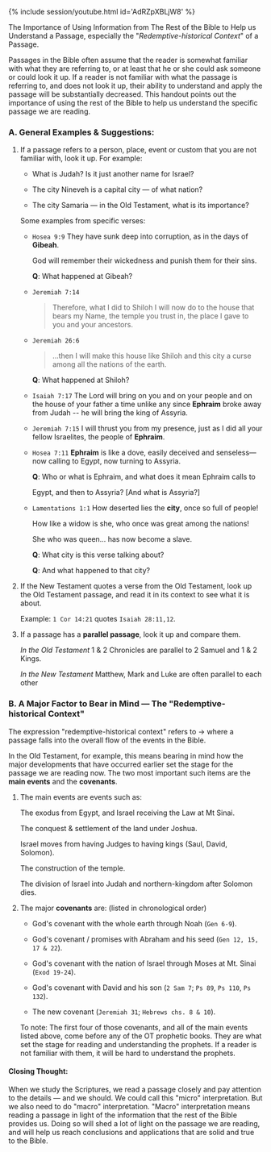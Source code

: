 
{% include session/youtube.html id='AdRZpXBLjW8' %}

The Importance of Using Information from The Rest of the Bible to Help us Understand a Passage, especially the "_Redemptive-historical Context_" of a Passage.

Passages in the Bible often assume that the reader is somewhat familiar with what they are referring to, or at least that he or she could ask someone or could look it up. If a reader is not familiar with what the passage is referring to, and does not look it up, their ability to understand and apply the passage will be substantially decreased. This handout points out the importance of using the rest of the Bible to help us understand the specific passage we are reading.

### A. General Examples & Suggestions:

1. If a passage refers to a person, place, event or custom that you are not familiar with, look it up. For example:

   - What is Judah? Is it just another name for Israel?

   - The city Nineveh is a capital city — of what nation?

   - The city Samaria — in the Old Testament, what is its importance?

   Some examples from specific verses:

   - `Hosea 9:9`
      They have sunk deep into corruption, as in the days of **Gibeah**.

      God will remember their wickedness and punish them for their sins.

      **Q**: What happened at Gibeah?

   - `Jeremiah 7:14`
      > Therefore, what I did to Shiloh I will now do to the house that bears my Name, the temple you trust in, the place I gave to you and your ancestors.

   - `Jeremiah 26:6`
      > …then I will make this house like Shiloh and this city a curse among all the nations of the earth.

     **Q**: What happened at Shiloh?

   - `Isaiah 7:17`
     The Lord will bring on you and on your people and on the house of your father a time unlike any since **Ephraim** broke away from Judah -- he will bring the king of Assyria.

   - `Jeremiah 7:15`
     I will thrust you from my presence, just as I did all your fellow Israelites, the people of **Ephraim**.

   - `Hosea 7:11`
     **Ephraim** is like a dove, easily deceived and senseless— now calling to Egypt, now turning to Assyria.

     **Q**: Who or what is Ephraim, and what does it mean Ephraim calls to

     Egypt, and then to Assyria? [And what is Assyria?]

   - `Lamentations 1:1`
     How deserted lies the **city**, once so full of people!

     How like a widow is she, who once was great among the nations!

     She who was queen… has now become a slave.

     **Q**: What city is this verse talking about?

     **Q**: And what happened to that city?

2. If the New Testament quotes a verse from the Old Testament, look up the Old Testament passage, and read it in its context to see what it is about.

   Example: `1 Cor 14:21` quotes `Isaiah 28:11,12`.

3. If a passage has a **parallel passage**, look it up and compare them.

   _In the Old Testament_ 1 & 2 Chronicles are parallel to 2 Samuel and 1 & 2 Kings.

   _In the New Testament_ Matthew, Mark and Luke are often parallel to each other

### B. A Major Factor to Bear in Mind — The "Redemptive-historical Context"

The expression "redemptive-historical context" refers to → where a passage falls into the overall flow of the events in the Bible.

In the Old Testament, for example, this means bearing in mind how the major developments that have occurred earlier set the stage for the passage we are reading now. The two most important such items are the **main events** and the **covenants**.

1. The main events are events such as:

   The exodus from Egypt, and Israel receiving the Law at Mt Sinai.

   The conquest & settlement of the land under Joshua.

   Israel moves from having Judges to having kings (Saul, David, Solomon).

   The construction of the temple.

   The division of Israel into Judah and northern-kingdom after Solomon dies.

2. The major **covenants** are: (listed in chronological order)

   - God's covenant with the whole earth through Noah (`Gen 6-9`).

   - God's covenant / promises with Abraham and his seed (`Gen 12, 15, 17 & 22`).

   - God's covenant with the nation of Israel through Moses at Mt. Sinai (`Exod 19-24`).

   - God's covenant with David and his son (`2 Sam 7`; `Ps 89`, `Ps 110`, `Ps 132`).

   - The new covenant (`Jeremiah 31`; `Hebrews chs. 8 & 10`).

   To note: The first four of those covenants, and all of the main events listed above, come before any of the OT prophetic books. They are what set the stage for reading and understanding the prophets. If a reader is not familiar with them, it will be hard to understand the prophets.

#### Closing Thought:

When we study the Scriptures, we read a passage closely and pay attention to the details — and we should. We could call this "micro" interpretation. But we also need to do "macro" interpretation. "Macro" interpretation means reading a passage in light of the information that the rest of the Bible provides us. Doing so will shed a lot of light on the passage we are reading, and will help us reach conclusions and applications that are solid and true to the Bible.
